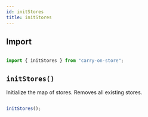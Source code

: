 ```yaml
---
id: initStores
title: initStores
---
```

## Import

```js

import { initStores } from "carry-on-store";

```

## `initStores()`

Initialize the map of stores.  Removes all existing stores.

```js

initStores();

```
